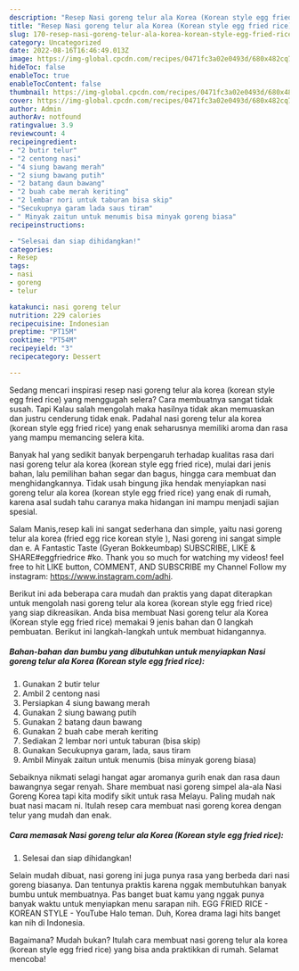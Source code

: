 ```yaml
---
description: "Resep Nasi goreng telur ala Korea (Korean style egg fried rice) yang Enak Banget"
title: "Resep Nasi goreng telur ala Korea (Korean style egg fried rice) yang Enak Banget"
slug: 170-resep-nasi-goreng-telur-ala-korea-korean-style-egg-fried-rice-yang-enak-banget
category: Uncategorized
date: 2022-08-16T16:46:49.013Z
image: https://img-global.cpcdn.com/recipes/0471fc3a02e0493d/680x482cq70/nasi-goreng-telur-ala-korea-korean-style-egg-fried-rice-foto-resep-utama.jpg
hideToc: false
enableToc: true
enableTocContent: false
thumbnail: https://img-global.cpcdn.com/recipes/0471fc3a02e0493d/680x482cq70/nasi-goreng-telur-ala-korea-korean-style-egg-fried-rice-foto-resep-utama.jpg
cover: https://img-global.cpcdn.com/recipes/0471fc3a02e0493d/680x482cq70/nasi-goreng-telur-ala-korea-korean-style-egg-fried-rice-foto-resep-utama.jpg
author: Admin
authorAv: notfound
ratingvalue: 3.9
reviewcount: 4
recipeingredient:
- "2 butir telur"
- "2 centong nasi"
- "4 siung bawang merah"
- "2 siung bawang putih"
- "2 batang daun bawang"
- "2 buah cabe merah keriting"
- "2 lembar nori untuk taburan bisa skip"
- "Secukupnya garam lada saus tiram"
- " Minyak zaitun untuk menumis bisa minyak goreng biasa"
recipeinstructions:

- "Selesai dan siap dihidangkan!"
categories:
- Resep
tags:
- nasi
- goreng
- telur

katakunci: nasi goreng telur 
nutrition: 229 calories
recipecuisine: Indonesian
preptime: "PT15M"
cooktime: "PT54M"
recipeyield: "3"
recipecategory: Dessert

---
```



Sedang mencari inspirasi resep nasi goreng telur ala korea (korean style egg fried rice) yang menggugah selera? Cara membuatnya sangat tidak susah. Tapi Kalau salah mengolah maka hasilnya tidak akan memuaskan dan justru cenderung tidak enak. Padahal nasi goreng telur ala korea (korean style egg fried rice) yang enak seharusnya memiliki aroma dan rasa yang mampu memancing selera kita.


Banyak hal yang sedikit banyak berpengaruh terhadap kualitas rasa dari nasi goreng telur ala korea (korean style egg fried rice), mulai dari jenis bahan, lalu pemilihan bahan segar dan bagus, hingga cara membuat dan menghidangkannya. Tidak usah bingung jika hendak menyiapkan nasi goreng telur ala korea (korean style egg fried rice) yang enak di rumah, karena asal sudah tahu caranya maka hidangan ini mampu menjadi sajian spesial.

Salam Manis,resep kali ini sangat sederhana dan simple, yaitu nasi goreng telur ala korea (fried egg rice korean style ), Nasi goreng ini sangat simple dan e. A Fantastic Taste (Gyeran Bokkeumbap) SUBSCRIBE, LIKE &amp; SHARE#eggfriedrice #ko. Thank you so much for watching my videos! feel free to hit LIKE button, COMMENT, AND SUBSCRIBE my Channel Follow my instagram: https://www.instagram.com/adhi.


Berikut ini ada beberapa cara mudah dan praktis yang dapat diterapkan untuk mengolah nasi goreng telur ala korea (korean style egg fried rice) yang siap dikreasikan. Anda bisa membuat Nasi goreng telur ala Korea (Korean style egg fried rice) memakai 9 jenis bahan dan 0 langkah pembuatan. Berikut ini langkah-langkah untuk membuat hidangannya.

<!--inarticleads1-->

##### Bahan-bahan dan bumbu yang dibutuhkan untuk menyiapkan Nasi goreng telur ala Korea (Korean style egg fried rice):

1. Gunakan 2 butir telur
1. Ambil 2 centong nasi
1. Persiapkan 4 siung bawang merah
1. Gunakan 2 siung bawang putih
1. Gunakan 2 batang daun bawang
1. Gunakan 2 buah cabe merah keriting
1. Sediakan 2 lembar nori untuk taburan (bisa skip)
1. Gunakan Secukupnya garam, lada, saus tiram
1. Ambil  Minyak zaitun untuk menumis (bisa minyak goreng biasa)


Sebaiknya nikmati selagi hangat agar aromanya gurih enak dan rasa daun bawangnya segar renyah. Share membuat nasi goreng simpel ala-ala Nasi Goreng Korea tapi kita modify sikit untuk rasa Melayu. Paling mudah nak buat nasi macam ni. Itulah resep cara membuat nasi goreng korea dengan telur yang mudah dan enak. 

<!--inarticleads2-->

##### Cara memasak Nasi goreng telur ala Korea (Korean style egg fried rice):


1. Selesai dan siap dihidangkan!

Selain mudah dibuat, nasi goreng ini juga punya rasa yang berbeda dari nasi goreng biasanya. Dan tentunya praktis karena nggak membutuhkan banyak bumbu untuk membuatnya. Pas banget buat kamu yang nggak punya banyak waktu untuk menyiapkan menu sarapan nih. EGG FRIED RICE - KOREAN STYLE - YouTube Halo teman. Duh, Korea drama lagi hits banget kan nih di Indonesia. 

Bagaimana? Mudah bukan? Itulah cara membuat nasi goreng telur ala korea (korean style egg fried rice) yang bisa anda praktikkan di rumah. Selamat mencoba!
